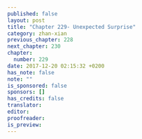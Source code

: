 ```yaml
---
published: false
layout: post
title: "Chapter 229- Unexpected Surprise"
category: zhan-xian
previous_chapter: 228
next_chapter: 230
chapter:
  number: 229
date: 2017-12-20 02:15:32 +0200
has_note: false
note: ""
is_sponsored: false
sponsors: []
has_credits: false
translator:
editor:
proofreader:
is_preview: 
---
```

